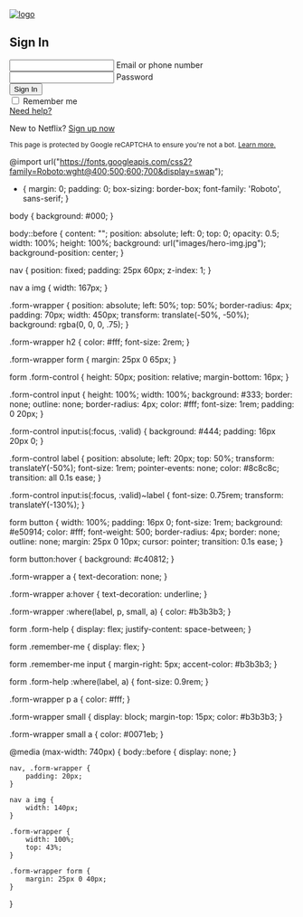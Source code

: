 <!DOCTYPE html>
<!-- Coding By CodingNepal - www.codingnepalweb.com -->
<html lang="en">
<head>
    <meta charset="UTF-8">
    <meta name="viewport" content="width=device-width, initial-scale=1.0">
    <title>Netflix Login Page | CodingNepal</title>
    <link rel="stylesheet" href="style.css">
</head>
<body>
    <nav>
        <a href="#"><img src="images/logo.svg" alt="logo"></a>
    </nav>
    <div class="form-wrapper">
        <h2>Sign In</h2>
        <form action="#">
            <div class="form-control">
                <input type="text" required>
                <label>Email or phone number</label>
            </div>
            <div class="form-control">
                <input type="password" required>
                <label>Password</label>
            </div>
            <button type="submit">Sign In</button>
            <div class="form-help"> 
                <div class="remember-me">
                    <input type="checkbox" id="remember-me">
                    <label for="remember-me">Remember me</label>
                </div>
                <a href="#">Need help?</a>
            </div>
        </form>
        <p>New to Netflix? <a href="#">Sign up now</a></p>
        <small>
            This page is protected by Google reCAPTCHA to ensure you're not a bot. 
            <a href="#">Learn more.</a>
        </small>
    </div>
</body>
</html>

@import url("https://fonts.googleapis.com/css2?family=Roboto:wght@400;500;600;700&display=swap");

* {
    margin: 0;
    padding: 0;
    box-sizing: border-box;
    font-family: 'Roboto', sans-serif;
}

body {
    background: #000;
}

body::before {
    content: "";
    position: absolute;
    left: 0;
    top: 0;
    opacity: 0.5;
    width: 100%;
    height: 100%;
    background: url("images/hero-img.jpg");
    background-position: center;
}

nav {
    position: fixed;
    padding: 25px 60px;
    z-index: 1;
}

nav a img {
    width: 167px;
}

.form-wrapper {
    position: absolute;
    left: 50%;
    top: 50%;
    border-radius: 4px;
    padding: 70px;
    width: 450px;
    transform: translate(-50%, -50%);
    background: rgba(0, 0, 0, .75);
}

.form-wrapper h2 {
    color: #fff;
    font-size: 2rem;
}

.form-wrapper form {
    margin: 25px 0 65px;
}

form .form-control {
    height: 50px;
    position: relative;
    margin-bottom: 16px;
}

.form-control input {
    height: 100%;
    width: 100%;
    background: #333;
    border: none;
    outline: none;
    border-radius: 4px;
    color: #fff;
    font-size: 1rem;
    padding: 0 20px;
}

.form-control input:is(:focus, :valid) {
    background: #444;
    padding: 16px 20px 0;
}

.form-control label {
    position: absolute;
    left: 20px;
    top: 50%;
    transform: translateY(-50%);
    font-size: 1rem;
    pointer-events: none;
    color: #8c8c8c;
    transition: all 0.1s ease;
}

.form-control input:is(:focus, :valid)~label {
    font-size: 0.75rem;
    transform: translateY(-130%);
}

form button {
    width: 100%;
    padding: 16px 0;
    font-size: 1rem;
    background: #e50914;
    color: #fff;
    font-weight: 500;
    border-radius: 4px;
    border: none;
    outline: none;
    margin: 25px 0 10px;
    cursor: pointer;
    transition: 0.1s ease;
}

form button:hover {
    background: #c40812;
}

.form-wrapper a {
    text-decoration: none;
}

.form-wrapper a:hover {
    text-decoration: underline;
}

.form-wrapper :where(label, p, small, a) {
    color: #b3b3b3;
}

form .form-help {
    display: flex;
    justify-content: space-between;
}

form .remember-me {
    display: flex;
}

form .remember-me input {
    margin-right: 5px;
    accent-color: #b3b3b3;
}

form .form-help :where(label, a) {
    font-size: 0.9rem;
}

.form-wrapper p a {
    color: #fff;
}

.form-wrapper small {
    display: block;
    margin-top: 15px;
    color: #b3b3b3;
}

.form-wrapper small a {
    color: #0071eb;
}

@media (max-width: 740px) {
    body::before {
        display: none;
    }

    nav, .form-wrapper {
        padding: 20px;
    }

    nav a img {
        width: 140px;
    }

    .form-wrapper {
        width: 100%;
        top: 43%;
    }

    .form-wrapper form {
        margin: 25px 0 40px;
    }
}
